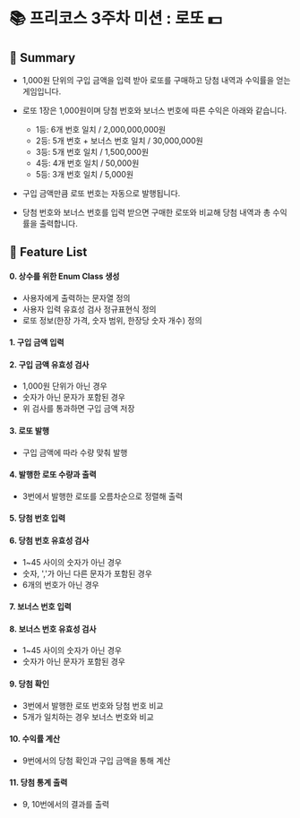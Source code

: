 # 📚 프리코스 3주차 미션 : 로또 💵

## 📖 Summary

- 1,000원 단위의 구입 금액을 입력 받아 로또를 구매하고 당첨 내역과 수익률을 얻는 게임입니다.
- 로또 1장은 1,000원이며 당첨 번호와 보너스 번호에 따른 수익은 아래와 같습니다.
    - 1등: 6개 번호 일치 / 2,000,000,000원
    - 2등: 5개 번호 + 보너스 번호 일치 / 30,000,000원
    - 3등: 5개 번호 일치 / 1,500,000원
    - 4등: 4개 번호 일치 / 50,000원
    - 5등: 3개 번호 일치 / 5,000원

- 구입 금액만큼 로또 번호는 자동으로 발행됩니다.
- 당첨 번호와 보너스 번호를 입력 받으면 구매한 로또와 비교해 당첨 내역과 총 수익률을 출력합니다.

## 🚀 Feature List

#### 0. 상수를 위한 Enum Class 생성
- 사용자에게 출력하는 문자열 정의
- 사용자 입력 유효성 검사 정규표현식 정의
- 로또 정보(한장 가격, 숫자 범위, 한장당 숫자 개수) 정의

#### 1. 구입 금액 입력

#### 2. 구입 금액 유효성 검사
- 1,000원 단위가 아닌 경우
- 숫자가 아닌 문자가 포함된 경우
- 위 검사를 통과하면 구입 금액 저장

#### 3. 로또 발행
- 구입 금액에 따라 수량 맞춰 발행

#### 4. 발행한 로또 수량과 출력
- 3번에서 발행한 로또를 오름차순으로 정렬해 출력

#### 5. 당첨 번호 입력

#### 6. 당첨 번호 유효성 검사
- 1~45 사이의 숫자가 아닌 경우
- 숫자, ','가 아닌 다른 문자가 포함된 경우
- 6개의 번호가 아닌 경우

#### 7. 보너스 번호 입력

#### 8. 보너스 번호 유효성 검사
- 1~45 사이의 숫자가 아닌 경우
- 숫자가 아닌 문자가 포함된 경우

#### 9. 당첨 확인
- 3번에서 발행한 로또 번호와 당첨 번호 비교
- 5개가 일치하는 경우 보너스 번호와 비교

#### 10. 수익률 계산
- 9번에서의 당첨 확인과 구입 금액을 통해 계산

#### 11. 당첨 통계 출력
- 9, 10번에서의 결과를 출력
